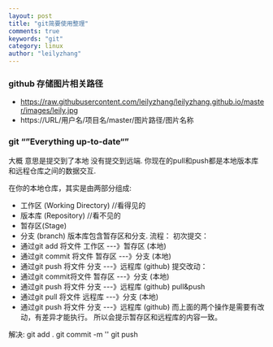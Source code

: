 ```yaml
---
layout: post
title: "git简要使用整理"
comments: true
keywords: "git"
category: linux
author: "leilyzhang"
---
```





### github 存储图片相关路径
- https://raw.githubusercontent.com/leilyzhang/leilyzhang.github.io/master/images/leily.jpg
- https://URL/用户名/项目名/master/图片路径/图片名称



### git “”Everything up-to-date“”
大概 意思是提交到了本地 没有提交到远端.
你现在的pull和push都是本地版本库和远程仓库之间的数据交互.

在你的本地仓库，其实是由两部分组成:

 - 工作区 (Working Directory) //看得见的
 - 版本库 (Repository) //看不见的
 - 暂存区(Stage)
 - 分支 (branch)
版本库包含暂存区和分支.
流程：
初次提交：
 - 通过git add 将文件 工作区 ---》暂存区 (本地)
 - 通过git commit 将文件 暂存区 ---》分支 (本地)
 - 通过git push 将文件 分支 ---》远程库 (github)
提交改动：
 - 通过git commit将文件 暂存区 ---》分支 (本地)
 - 通过git push 将文件 分支 ---》远程库 (github)
pull&push
 - 通过git pull 将文件 远程库 ---》分支 (本地)
 - 通过git push 将文件 分支 ---》远程库 (github)
而上面的两个操作是需要有改动，有差异才能执行。
所以会提示暂存区和远程库的内容一致。

解决:
git add .
git commit -m ''
git push
